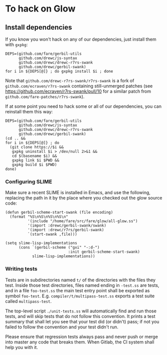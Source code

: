 # To hack on Glow

## Install dependencies
If you know you won't hack on any of our dependencies, just install them with `gxpkg`:
```
DEPS=(github.com/fare/gerbil-utils
      github.com/drewc/js-syntax
      github.com/drewc/drewc-r7rs-swank
      github.com/drewc/gerbil-swank)
for i in ${DEPS[@]} ; do gxpkg install $i ; done
```

Note that `github.com/drewc-r7rs-swank/r7rs-swank` is
a fork of `github.com/ecraven/r7rs-swank` containing still-unmerged patches
(see https://github.com/ecraven/r7rs-swank/pull/10
for a similar patch from `github.com/fare-patches/r7rs-swank`).

If at some point you need to hack some or all of our dependencies, you can reinstall them this way:
```
DEPS=(github.com/fare/gerbil-utils
      github.com/drewc/js-syntax
      github.com/drewc/drewc-r7rs-swank
      github.com/drewc/gerbil-swank)
(cd .. &&
for i in ${DEPS[@]} ; do
  (git clone https://$i &&
   gxpkg uninstall $i > /dev/null 2>&1 &&
   cd $(basename $i) &&
   gxpkg link $i $PWD &&
   gxpkg build $i $PWD)
done)
```

### Configuring SLIME

Make sure a recent SLIME is installed in Emacs, and use the following,
replacing the path in it by the place where you checked out the glow source code:
```
(defun gerbil-scheme-start-swank (file encoding)
  (format "%S\n%S\n%S\n%S\n"
          '(include "/home/fare/src/fare/glow/all-glow.ss")
          '(import :drewc/gerbil-swank/swank)
          '(import :drewc/r7rs/gerbil-swank)
          `(start-swank ,file)))

(setq slime-lisp-implementations
      (cons `(gerbil-scheme ("gxi" "-:d-")
                            :init gerbil-scheme-start-swank)
            slime-lisp-implementations))
```

### Writing tests

Tests are in subdirectories named `t/` of the directories with the files they test.
Inside those test directories, files named ending in `-test.ss` are tests,
and in a file `foo-test.ss` the main test entry point shall be exported as symbol `foo-test`.
E.g. `compiler/t/multipass-test.ss` exports a test suite called `multipass-test`.

The top-level script `./unit-tests.ss` will automatically find and run those tests,
and will skip tests that do not follow this convention.
It prints a test summary that shall let you see that your test did (or didn't) pass;
if not you failed to follow the convention and your test didn't run.

Please ensure that regression tests always pass and never push or merge into master
any code that breaks them. When Gitlab, the CI system shall help you with it.
